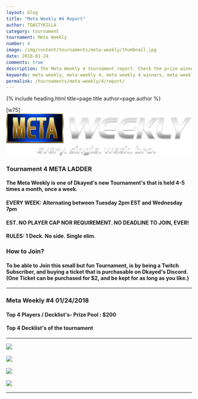 ```yaml
---
layout: blog
title: "Meta Weekly #4 Report"
author: TOASTYKILLA
category: tournament
tournament: Meta Weekly
number: 4
image: /img/content/tournaments/meta-weekly/thumbnail.jpg
date: 2018-01-24
comments: true
description: The Meta Weekly 4 tournament report. Check the prize winners and their decks here.
keywords: meta weekly, meta-weekly 4, meta weekly 4 winners, meta weekly 4 decks, tournament
permalink: /tournaments/meta-weekly/4/report/
---
```


{% include heading.html title=page.title author=page.author %}

[w75]
![](/img/content/tournaments/meta-weekly/banner.png)

### Tournament 4 META LADDER 

#### The Meta Weekly is one of Dkayed's new Tournament's that is held 4-5 times a month, once a week.

#### EVERY WEEK: Alternating between Tuesday 2pm EST and Wednesday 7pm

#### EST. NO PLAYER CAP NOR REQUIREMENT. NO DEADLINE TO JOIN, EVER!

#### RULES: 1 Deck. No side. Single elim.

### How to Join?

#### To be able to Join this small but fun Tournament, is by being a Twitch Subscriber, and buying a ticket that is purchasable on Dkayed's Discord.  (One Ticket can be purchased for $2, and be kept for as long as you like.)

----------

### Meta Weekly #4   01/24/2018

#### Top 4 Players /  Decklist's- Prize Pool : $200

#### Top 4 Decklist's of the tournament 

----------

![](https://i.imgur.com/bRr4PI6.png)

![](https://i.imgur.com/Y5WqKwN.png)

![](https://i.imgur.com/E4awXGs.png)

![](https://i.imgur.com/7vWvIaa.png)


----------